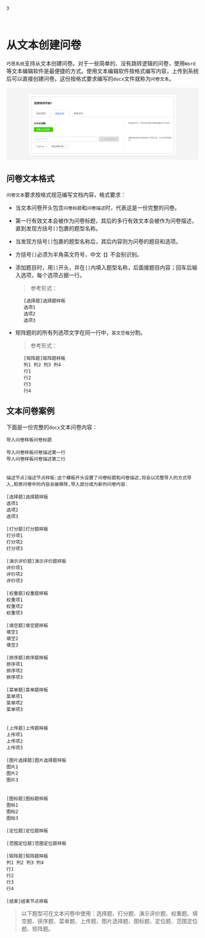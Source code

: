 ```index
3
```
```tag

```
```summary

```
# 从文本创建问卷

`巧思系统`支持从文本创建问卷。对于一些简单的、没有跳转逻辑的问卷，使用`Word`等文本编辑软件是最便捷的方式。使用文本编辑软件按格式编写内容，上传到系统后可以直接创建问卷。这份按格式要求编写的`docx`文件就称为`问卷文本`。

<img src='./assets/03fromDocFile/fromDocFile.png'>

## 问卷文本格式
`问卷文本`要求按格式规范编写文档内容，格式要求：
+ 当文本问卷开头包含`问卷标题`和`问卷描述`时，代表这是一份完整的问卷。
+ 第一行有效文本会被作为问卷标题，其后的多行有效文本会被作为问卷描述，直到发现方括号`[]`包裹的题型名称。
+ 当发现方括号`[]`包裹的题型名称后，其后内容则为问卷的题目和选项。
+ 方括号`[]`必须为半角英文符号，中文`【】`不会别识别。
+ 添加题目时，用`[]`开头，并在`[]`内填入题型名称，后面接题目内容；回车后输入选项，每个选项占据一行。
    > 参考形式：
     ```
        [选择题]选择题样板
        选项1
        选项2
        选项3
     ```

+ 矩阵题的的所有列选项文字在同一行中，`英文空格`分割。
    > 参考形式：
     ```
        [矩阵题]矩阵题样板
        列1 列2 列3 列4
        行1
        行2
        行3
        行4
     ```

## 文本问卷案例
下面是一份完整的`docx`文本问卷内容：

```text
导入问卷样板问卷标题

导入问卷样板问卷描述第一行
导入问卷样板问卷描述第二行


描述节点]描述节点样板:这个模板开头设置了问卷标题和问卷描述,将会以完整导入的方式导入,即原问卷中的内容会被移除,导入部分成为新的问卷内容.

[选择题]选择题样板
选项1
选项2
选项3

[打分题]打分题样板
打分项1
打分项2
打分项3

[演示评价题]演示评价题样板
评价项1
评价项2
评价项3

[权重题]权重题样板
权重项1
权重项2
权重项3

[填空题]填空题样板
填空1
填空2
填空3

[排序题]排序题样板
排序项1
排序项2
排序项3

[菜单题]菜单题样板
菜单项1
菜单项2
菜单项3


[上传题]上传题样板
上传项1
上传项2
上传项3

[图片选择题]图片选择题样板
图片1
图片2
图片3


[图标题]图标题样板
图标1
图标2
图标3

[定位题]定位题样板

[范围定位题]范围定位题样板

[矩阵题]矩阵题样板
列1 列2 列3 列4
行1
行2
行3
行4

[结束]结束节点样板

```

> 以下题型可在文本问卷中使用：选择题、打分题、演示评价题、权重题、填空题、排序题、菜单题、上传题、图片选择题、图标题、定位题、范围定位题、矩阵题。
